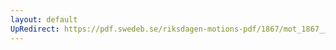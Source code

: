 ```yaml
---
layout: default
UpRedirect: https://pdf.swedeb.se/riksdagen-motions-pdf/1867/mot_1867__ak__00042/mot_1867__ak__00042_001.pdf
---
```

